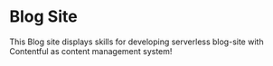 # Blog Site
This Blog site displays skills for developing serverless blog-site with Contentful as content management system!
